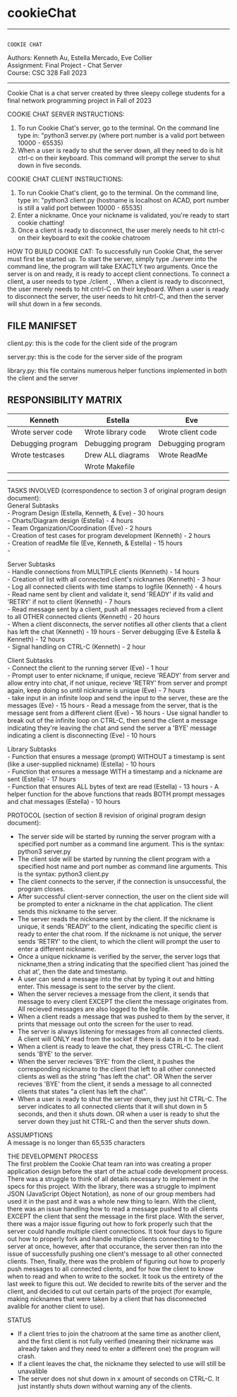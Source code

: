 # cookieChat

************************************************************
                                                                      COOKIE CHAT  
Authors: Kenneth Au, Estella Mercado, Eve Collier                                                                                                                                                    
Assignment: Final Project - Chat Server                                                                                                                                                            
Course: CSC 328 Fall 2023
************************************************************

Cookie Chat is a chat server created by three sleepy college students for a final network programming project in Fall of 2023

COOKIE CHAT SERVER INSTRUCTIONS:
  1. To run Cookie Chat's server, go to the terminal. On the command line type in: "python3 server.py <portNumber> (where port number is a valid port between 10000 - 65535)
  2. When a user is ready to shut the server down, all they need to do is hit ctrl-c on their keyboard. This command will prompt the server to shut down in five seconds.

COOKIE CHAT CLIENT INSTRUCTIONS:
  1. To run Cookie Chat's client, go to the terminal. On the command line, type in: "python3 client.py <hostname> <portNumber> (hostname is localhost on ACAD, port number is still a valid port  between 10000 - 65535)
  2. Enter a nickname. Once your nickname is validated, you're ready to start cookie chatting!
  3. Once a client is ready to disconnect, the user merely needs to hit ctrl-c on their keyboard to exit the cookie chatroom

HOW TO BUILD COOKIE CAT: 
To successfully run Cookie Chat, the server must first be started up. To start the server, simply type ./server <portnum> into the command line, the program will take EXACTLY two arguments. Once the server is on and ready, it is ready to accept client connections. To connect a client, a user needs to type ./client <servername>, <portnum>. When a client is ready to disconnect, the user merely needs to hit cntrl-C on their keyboard. When a user is ready to disconnect the server, the user needs to hit cntrl-C, and then the server will shut down in a few seconds.

 
FILE MANIFSET
----------------
client.py: this is the code for the client side of the program

server.py: this is the code for the server side of the program

library.py: this file contains numerous helper functions implemented in both the client and the server


RESPONSIBILITY MATRIX
-------------------------------------------------------------------------------------------------
|           Kenneth               |              Estella           |            Eve             |
| ------------------------------  | ------------------------------ | ----------------------------
|    Wrote server code            |    Wrote library code          |    Wrote client code       |
|    Debugging program            |    Debugging program           |    Debugging program       |
|    Wrote testcases              |    Drew ALL diagrams           |    Wrote ReadMe            |
|                                 |    Wrote Makefile              |                            | 
-------------------------------------------------------------------------------------------------


TASKS INVOLVED (correspondence to section 3 of original program design document):                                                                                                                        
  General Subtasks                                                                                              
      - Program Design (Estella, Kenneth, & Eve) - 30 hours                                                                                                                                             
      - Charts/Diagram design (Estella) - 4 hours                                                                                                                        
      - Team Organization/Coordination (Eve) - 2 hours                                                                                                                                        
      - Creation of test cases for program development (Kenneth) - 2 hours                                                                                                        
      - Creation of readMe file (Eve, Kenneth, & Estella) - 15 hours                                                                                                                            
      - 

      
  Server Subtasks  
      - Handle connections from MULTIPLE clients (Kenneth) - 14 hours                                                                                                                                   
      - Creation of list with all connected client's nicknames (Kenneth) - 3 hour                                                                                                      
      - Log all connected clients with time stamps to logfile (Kenneth) - 4 hours                                                                                                    
      - Read name sent by client and validate it, send 'READY' if its valid and 'RETRY' if not to client (Kenneth) - 7 hours                                                              
      - Read message sent by a client, push all messages recieved from a client to all OTHER connected clients (Kenneth) - 20 hours  
      - When a client disconnects, the server notifies all other clients that a client has left the chat (Kenneth) - 19 hours
      - Server debugging (Eve & Estella & Kenneth) - 12 hours                                                                                     
      - Signal handling on CTRL-C (Kenneth) - 2 hour                            

      
  Client Subtasks  
      - Connect the client to the running server (Eve) - 1 hour                                                                                                                                         
      - Prompt user to enter nickname, if unique, recieve 'READY' from server and allow entry into chat, if not unique, recieve 'RETRY' from server and prompt again, keep doing so until nickname is unique (Eve) - 7 hours                                                                                                                                                                  
      - take input in an infinite loop and send the input to the server, these are the messages (Eve) - 15 hours
      - Read a message from the server, that is the message sent from a different client (Eve) - 16 hours
      - Use signal handler to break out of the infinite loop on CTRL-C, then send the client a message indicating they're leaving the chat and send the server a 'BYE' message indicating a client is disconnecting (Eve) - 10 hours                


      
  Library Subtasks                   
      - Function that ensures a message (prompt) WITHOUT a timestamp is sent (like a user-supplied nickname) (Estella) - 10 hours                                                                       
      - Function that ensures a message WITH a timestamp and a nickname are sent (Estella) - 17 hours                                                                                                   
      - Function that ensures ALL bytes of text are read (Estella) - 13 hours                                                                                                                                 - A helper function for the above functions that reads BOTH prompt messages and chat messages (Estella) - 10 hours


PROTOCOL (section of section 8 revision of original program design document):
  * The server side will be started by running the server program with a specified port number as a command line argument. This is the syntax: python3 server.py <portNumber>
  * The client side will be started by running the client program with a specified host name and port number as command line arguments. This is the syntax: python3 client.py <hostname> <portNumber>
  * The client connects to the server, if the connection is unsuccessful, the program closes. 
  * After successful client-server connection, the user on the client side will be prompted to enter a nickname in the chat application. The client sends this nickname to the server.
  * The server reads the nickname sent by the client. If the nickname is unique, it sends 'READY' to the client, indicating the specific client is ready to enter the chat room. If the nickname is not unique, the server sends 'RETRY' to the client, to which the client will prompt the user to enter a different nickname.
  * Once a unique nickname is verified by the server, the server logs that nickname,then a string indicating that the specified client 'has joined the chat at', then the date and timestamp.
  * A user can send a message into the chat by typing it out and hitting enter. This message is sent to the server by the client. 
  * When the server recieves a message from the client, it sends that message to every client EXCEPT the client the message originates from. All recieved messages are also logged to the logfile. 
  * When a client reads a message that was pushed to them by the server, it prints that message out onto the screen for the user to read.
  * The server is always listening for messages from all connected clients. A client will ONLY read from the socket if there is data in it to be read. 
  * When a client is ready to leave the chat, they press CTRL-C. The client sends 'BYE' to the server.
  * When the server recieves 'BYE' from the client, it pushes the corresponding nickname to the client that left to all other connected clients as well as the string "has left the chat". OR When the server recieves 'BYE' from the client, it sends a message to all connected clients that states "a client has left the chat".
  * When a user is ready to shut the server down, they just hit CTRL-C. The server indicates to all connected clients that it will shut down in 5 seconds, and then it shuts down. OR when a user is ready to shut the server down they just hit CTRL-C and then the server shuts down.



ASSUMPTIONS                                                                                                                                                                                  
  A message is no longer than 65,535 characters

THE DEVELOPMENT PROCESS                                                                                                                                                                        
  The first problem the Cookie Chat team ran into was creating a proper application design before the start of the actual code development process. There was a struggle to think of all details necessary to implement in the specs for this project. With the library, there was a struggle to implment JSON (JavaScript Object Notation), as none of our group members had used it in the past and it was a whole new thing to learn. With the client, there was an issue handling how to read a message pushed to all clients EXCEPT the client that sent the message in the first place.
  With the server, there was a major issue figuring out how to fork properly such that the server could handle multiple client connections. It took four days to figure out how to properly fork and handle multiple clients connecting to the server at once, however, after that occurance, the server then ran into the issue of successfully pushing one client's message to all other connected clients. Then, finally, there was the problem of figuring out how to properly push messages to all connected clients, and for how the client to know when to read and when to write to the socket. It took us the entirety of the last week to figure this out. We decided to rewrite bits of the server and the client, and decided to cut out certain parts of the project (for example, making nicknames that were taken by a client that has disconnected avalible for another client to use).
  
STATUS                                                                                                                                                                                                  
  - If a client tries to join the chatroom at the same time as another client, and the first client is not fully verified (meaning their nickname was already taken and they need to enter a different one) the program will crash.
  - If a client leaves the chat, the nickname they selected to use will still be unavalible
  - The server does not shut down in x amount of seconds on CTRL-C. It just instantly shuts down without warning any of the clients.




